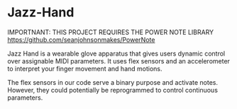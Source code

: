 # Jazz-Hand
IMPORTNANT: THIS PROJECT REQUIRES THE POWER NOTE LIBRARY https://github.com/seanjohnsonmakes/PowerNote

Jazz Hand is a wearable glove apparatus that gives users dynamic control over assignable MIDI parameters. It uses flex sensors and an accelerometer to interpret your finger movement and hand motions. 

The flex sensors in our code serve a binary purpose and activate notes. However, they could potentially be reprogrammed to control continuous parameters.
